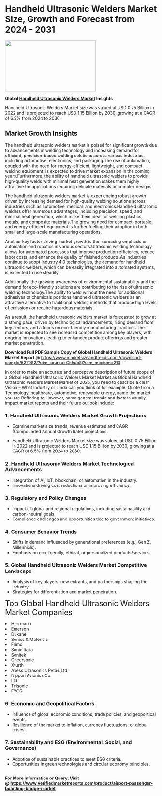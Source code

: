 <H1>Handheld Ultrasonic Welders Market Size, Growth and Forecast from 2024 - 2031</H1><img class="aligncenter size-medium wp-image-584254" src="https://thirdeyenews.in/wp-content/uploads/2024/09/Global-Market-Research-300x168.jpeg" alt="" width="300" height="168" /><p><strong>Global&nbsp;<a href="https://www.marketsizeandtrends.com/download-sample/527082/?utm_source=Github8j?utm_medium=213">Handheld Ultrasonic Welders Market</a> Insights</strong></p><p>Handheld Ultrasonic Welders Market size was valued at USD 0.75 Billion in 2022 and is projected to reach USD 1.15 Billion by 2030, growing at a CAGR of 6.5% from 2024 to 2030.</p><p><h2>Market Growth Insights</h2> The handheld ultrasonic welders market is poised for significant growth due to advancements in welding technology and increasing demand for efficient, precision-based welding solutions across various industries, including automotive, electronics, and packaging.The rise of automation, coupled with the need for energy-efficient, lightweight, and compact welding equipment, is expected to drive market expansion in the coming years.Furthermore, the ability of handheld ultrasonic welders to provide high-quality welds with minimal heat generation makes them highly attractive for applications requiring delicate materials or complex designs. <p>The handheld ultrasonic welders market is experiencing robust growth driven by increasing demand for high-quality welding solutions across industries such as automotive, medical, and electronics.Handheld ultrasonic welders offer numerous advantages, including precision, speed, and minimal heat generation, which make them ideal for welding plastics, metals, and composite materials.The growing need for compact, portable, and energy-efficient equipment is further fuelling their adoption in both small and large-scale manufacturing operations.</p> <p>Another key factor driving market growth is the increasing emphasis on automation and robotics in various sectors.Ultrasonic welding technology allows for automated processes that improve production efficiency, reduce labor costs, and enhance the quality of finished products.As industries continue to adopt Industry 4.0 technologies, the demand for handheld ultrasonic welders, which can be easily integrated into automated systems, is expected to rise steadily.</p> <p>Additionally, the growing awareness of environmental sustainability and the demand for eco-friendly solutions are contributing to the rise of ultrasonic welding technology.The ability to weld without the need for additional adhesives or chemicals positions handheld ultrasonic welders as an attractive alternative to traditional welding methods that produce high levels of emissions or require hazardous materials.</p> <p>As a result, the handheld ultrasonic welders market is forecasted to grow at a strong pace, driven by technological advancements, rising demand from key sectors, and a focus on eco-friendly manufacturing practices.The market is expected to see increased competition among key players, with ongoing innovations leading to enhanced product offerings and greater market penetration.</p> </p><p><span class=""><strong>Download Full PDF Sample Copy of Global Handheld Ultrasonic Welders Market Report</strong> @ <a href="https://www.marketsizeandtrends.com/download-sample/527082/?utm_source=Github8j?utm_medium=213" target="_blank">https://www.marketsizeandtrends.com/download-sample/527082/?utm_source=Github8j?utm_medium=213</a></span></p><p>In order to make an accurate and perceptive description of future scope of a Global&nbsp;Handheld Ultrasonic Welders Market Market as Global&nbsp;Handheld Ultrasonic Welders Market Market of 2025, you need to describe a clear Vision &ndash; What Industry or Linda can you think of for example: Quote from a Technology, healthcare, automotive, renewable energy, name the market you are Reffering to.However, some general trends and factors usually impact market reports and their future outlook include:</p><h3>1.&nbsp;<strong>Handheld Ultrasonic Welders Market Growth Projections</strong></h3><ul><li>Examine market size trends, revenue estimates and CAGR (Compounded Annual Growth Rate) projections.</li><li><p>Handheld Ultrasonic Welders Market size was valued at USD 0.75 Billion in 2022 and is projected to reach USD 1.15 Billion by 2030, growing at a CAGR of 6.5% from 2024 to 2030.</p></li></ul><h3>2.&nbsp;<strong>Handheld Ultrasonic Welders Market Technological Advancements</strong></h3><ul><li>Integration of AI, IoT, blockchain, or automation in the industry.</li><li>Innovations driving cost reductions or improving efficiency.</li></ul><h3>3.&nbsp;<strong>Regulatory and Policy Changes</strong></h3><ul><li>Impact of global and regional regulations, including sustainability and carbon-neutral goals.</li><li>Compliance challenges and opportunities tied to government initiatives.</li></ul><h3>4.&nbsp;<strong>Consumer Behavior Trends</strong></h3><ul><li>Shifts in demand influenced by generational preferences (e.g., Gen Z, Millennials).</li><li>Emphasis on eco-friendly, ethical, or personalized products/services.</li></ul><h3>5.&nbsp;<strong>Global Handheld Ultrasonic Welders Market Competitive Landscape</strong></h3><ul><li>Analysis of key players, new entrants, and partnerships shaping the industry.</li><li>Strategies for differentiation and market penetration.</li></ul><p data-pm-slice="1 1 []"><span style="color: inherit; font-family: inherit; font-size: 25px;">Top Global Handheld Ultrasonic Welders Market Companies</span></p><div class="" data-test-id=""><p><li>Herrmann</li><li> Emerson</li><li> Dukane</li><li> Sonics & Materials</li><li> Frimo</li><li> Sonic Italia</li><li> Sonitek</li><li> Cheersonic</li><li> Xfurth</li><li> Axess Ultrasonics Pvtã€‚Ltd</li><li> Nippon Avionics Co.</li><li> Ltd</li><li> Telsonic</li><li> FYCG</li></p></div><h3>6.&nbsp;<strong>Economic and Geopolitical Factors</strong></h3><ul><li>Influence of global economic conditions, trade policies, and geopolitical events.</li><li>Resilience of the market to inflation, currency fluctuations, or global crises.</li></ul><h3>7.&nbsp;<strong>Sustainability and ESG (Environmental, Social, and Governance)</strong></h3><ul><li>Adoption of sustainable practices to meet ESG criteria.</li><li>Opportunities in green technologies and circular economy principles.</li></ul><h2><strong style="font-size: 14px;">For More Information or Query, Visit @&nbsp;</strong><a style="background-color: #ffffff; font-size: 14px;" href="https://www.marketsizeandtrends.com/report/handheld-ultrasonic-welders-market/" target="_blank">https://www.verifiedmarketreports.com/product/airport-passenger-boarding-bridge-market</a></h2>